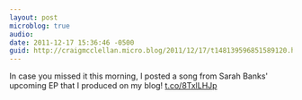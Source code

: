 ```yaml
---
layout: post
microblog: true
audio: 
date: 2011-12-17 15:36:46 -0500
guid: http://craigmcclellan.micro.blog/2011/12/17/t148139596851589120.html
---
```

In case you missed it this morning, I posted a song from Sarah Banks' upcoming EP that I produced on my blog! [t.co/8TxlLHJp](http://t.co/8TxlLHJp)
